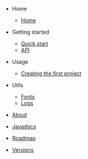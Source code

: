 <!-- docs/_sidebar.md -->

- Home
    - [Home](/)

- Getting started
    - [Quick start](quickstart.md)
    - [API](api.md)

- Usage
    - [Creating the first project](first.md)


- Utils
    - [Fonts](fonts.md)
    - [Logs](logs.md)

- [About](about.md)    
- [Javadocs](https://cadox8.github.io/krork/javadocs/index.html)
- [Roadmap](https://cadox8.github.io/krork/roadmap.html)
- [Versions](https://cadox8.github.io/krork/versions.html)
